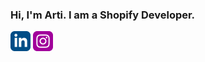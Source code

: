 ### Hi, I'm Arti. I am a Shopify Developer.

[<img src="https://raw.githubusercontent.com/Arti-Art/Arti-Art/master/icons/linkedin.png">](https://www.linkedin.com/in/artyom-kouznetsov) [<img src="https://raw.githubusercontent.com/Arti-Art/Arti-Art/master/icons/instagram.png">](https://www.instagram.com/von_kouznetsoff/)
